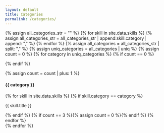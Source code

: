 ```yaml
---
layout: default
title: Categories
permalink: /categories/
---
```


{% assign all_categories_str = "" %}
{% for skill in site.data.skills %}
{% assign all_categories_str = all_categories_str | append:skill.category | append: "," %}
{% endfor %}
{% assign all_categories = all_categories_str | split: "," %}
{% assign uniq_categories = all_categories | uniq %}
{% assign count = 0 %}
{% for category in uniq_categories %}
{% if count == 0 %}<div class="clear"></div>{% endif %}
<div class="col_4">
{% assign count = count | plus: 1 %}
<h4>{{ category }}</h4>
{% for skill in site.data.skills %}
{% if skill.category == category %}
<p>{{ skill.title }}</p>
{% endif %}
{% if count == 3 %}{% assign count = 0 %}{% endif %}
{% endfor %}
</div>
{% endfor %}
